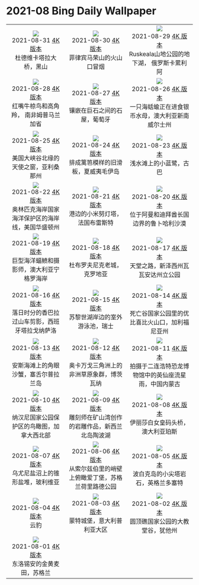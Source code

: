 # 2021-08 Bing Daily Wallpaper

|      |      |      |
|:----:|:----:|:----:|
| ![](https://cn.bing.com/th?id=OHR.DjurdjevicaBridge_ZH-CN0284105882_1920x1080.jpg&rf=LaDigue_UHD.jpg&pid=hp&w=480&h=270&rs=1&c=4)<br> 2021-08-31 [4K 版本](https://cn.bing.com/th?id=OHR.DjurdjevicaBridge_ZH-CN0284105882_1920x1080.jpg&rf=LaDigue_UHD.jpg&pid=hp&w=3840&h=2160&rs=1&c=4) <br> 杜德维卡塔拉大桥，黑山| ![](https://cn.bing.com/th?id=OHR.MayonVolcano_ZH-CN0183039911_1920x1080.jpg&rf=LaDigue_UHD.jpg&pid=hp&w=480&h=270&rs=1&c=4)<br> 2021-08-30 [4K 版本](https://cn.bing.com/th?id=OHR.MayonVolcano_ZH-CN0183039911_1920x1080.jpg&rf=LaDigue_UHD.jpg&pid=hp&w=3840&h=2160&rs=1&c=4) <br> 菲律宾马荣山的火山口冒烟| ![](https://cn.bing.com/th?id=OHR.Ruskeala_ZH-CN0059931600_1920x1080.jpg&rf=LaDigue_UHD.jpg&pid=hp&w=480&h=270&rs=1&c=4)<br> 2021-08-29 [4K 版本](https://cn.bing.com/th?id=OHR.Ruskeala_ZH-CN0059931600_1920x1080.jpg&rf=LaDigue_UHD.jpg&pid=hp&w=3840&h=2160&rs=1&c=4) <br> Ruskeala山地公园的地下湖， 俄罗斯卡累利阿 |
| ![](https://cn.bing.com/th?id=OHR.Mpumalanga_ZH-CN9666962271_1920x1080.jpg&rf=LaDigue_UHD.jpg&pid=hp&w=480&h=270&rs=1&c=4)<br> 2021-08-28 [4K 版本](https://cn.bing.com/th?id=OHR.Mpumalanga_ZH-CN9666962271_1920x1080.jpg&rf=LaDigue_UHD.jpg&pid=hp&w=3840&h=2160&rs=1&c=4) <br> 红嘴牛椋鸟和高角羚， 南非姆普马兰加省| ![](https://cn.bing.com/th?id=OHR.FlintstoneHouse_ZH-CN0784178650_1920x1080.jpg&rf=LaDigue_UHD.jpg&pid=hp&w=480&h=270&rs=1&c=4)<br> 2021-08-27 [4K 版本](https://cn.bing.com/th?id=OHR.FlintstoneHouse_ZH-CN0784178650_1920x1080.jpg&rf=LaDigue_UHD.jpg&pid=hp&w=3840&h=2160&rs=1&c=4) <br> 镶嵌在巨石之间的石屋，葡萄牙| ![](https://cn.bing.com/th?id=OHR.SeaSwallow_ZH-CN1134903878_1920x1080.jpg&rf=LaDigue_UHD.jpg&pid=hp&w=480&h=270&rs=1&c=4)<br> 2021-08-26 [4K 版本](https://cn.bing.com/th?id=OHR.SeaSwallow_ZH-CN1134903878_1920x1080.jpg&rf=LaDigue_UHD.jpg&pid=hp&w=3840&h=2160&rs=1&c=4) <br> 一只海蛞蝓正在进食银币水母，澳大利亚新南威尔士州 |
| ![](https://cn.bing.com/th?id=OHR.WalhallaOverlook_ZH-CN1059655401_1920x1080.jpg&rf=LaDigue_UHD.jpg&pid=hp&w=480&h=270&rs=1&c=4)<br> 2021-08-25 [4K 版本](https://cn.bing.com/th?id=OHR.WalhallaOverlook_ZH-CN1059655401_1920x1080.jpg&rf=LaDigue_UHD.jpg&pid=hp&w=3840&h=2160&rs=1&c=4) <br> 美国大峡谷北缘的天使之窗，亚利桑那州| ![](https://cn.bing.com/th?id=OHR.HippieTown_ZH-CN0980866245_1920x1080.jpg&rf=LaDigue_UHD.jpg&pid=hp&w=480&h=270&rs=1&c=4)<br> 2021-08-24 [4K 版本](https://cn.bing.com/th?id=OHR.HippieTown_ZH-CN0980866245_1920x1080.jpg&rf=LaDigue_UHD.jpg&pid=hp&w=3840&h=2160&rs=1&c=4) <br> 排成篱笆模样的旧滑板，夏威夷毛伊岛| ![](https://cn.bing.com/th?id=OHR.LittleBlueHeron_ZH-CN0892428603_1920x1080.jpg&rf=LaDigue_UHD.jpg&pid=hp&w=480&h=270&rs=1&c=4)<br> 2021-08-23 [4K 版本](https://cn.bing.com/th?id=OHR.LittleBlueHeron_ZH-CN0892428603_1920x1080.jpg&rf=LaDigue_UHD.jpg&pid=hp&w=3840&h=2160&rs=1&c=4) <br> 浅水滩上的小蓝鹭，古巴 |
| ![](https://cn.bing.com/th?id=OHR.OlympicCoast_ZH-CN0827844876_1920x1080.jpg&rf=LaDigue_UHD.jpg&pid=hp&w=480&h=270&rs=1&c=4)<br> 2021-08-22 [4K 版本](https://cn.bing.com/th?id=OHR.OlympicCoast_ZH-CN0827844876_1920x1080.jpg&rf=LaDigue_UHD.jpg&pid=hp&w=3840&h=2160&rs=1&c=4) <br> 奥林匹克海岸国家海洋保护区的海岸线，美国华盛顿州| ![](https://cn.bing.com/th?id=OHR.PetitMinou_ZH-CN0758401900_1920x1080.jpg&rf=LaDigue_UHD.jpg&pid=hp&w=480&h=270&rs=1&c=4)<br> 2021-08-21 [4K 版本](https://cn.bing.com/th?id=OHR.PetitMinou_ZH-CN0758401900_1920x1080.jpg&rf=LaDigue_UHD.jpg&pid=hp&w=3840&h=2160&rs=1&c=4) <br> 港边的小米努灯塔，法国布雷斯特| ![](https://cn.bing.com/th?id=OHR.EmptyQuarter_ZH-CN0670918289_1920x1080.jpg&rf=LaDigue_UHD.jpg&pid=hp&w=480&h=270&rs=1&c=4)<br> 2021-08-20 [4K 版本](https://cn.bing.com/th?id=OHR.EmptyQuarter_ZH-CN0670918289_1920x1080.jpg&rf=LaDigue_UHD.jpg&pid=hp&w=3840&h=2160&rs=1&c=4) <br> 位于阿曼和迪拜酋长国边界的鲁卜哈利沙漠 |
| ![](https://cn.bing.com/th?id=OHR.GiantManta_ZH-CN0594951444_1920x1080.jpg&rf=LaDigue_UHD.jpg&pid=hp&w=480&h=270&rs=1&c=4)<br> 2021-08-19 [4K 版本](https://cn.bing.com/th?id=OHR.GiantManta_ZH-CN0594951444_1920x1080.jpg&rf=LaDigue_UHD.jpg&pid=hp&w=3840&h=2160&rs=1&c=4) <br> 巨型海洋蝠鲼和摄影师，澳大利亚宁格罗海岸| ![](https://cn.bing.com/th?id=OHR.RedRoofTile_ZH-CN0528575898_1920x1080.jpg&rf=LaDigue_UHD.jpg&pid=hp&w=480&h=270&rs=1&c=4)<br> 2021-08-18 [4K 版本](https://cn.bing.com/th?id=OHR.RedRoofTile_ZH-CN0528575898_1920x1080.jpg&rf=LaDigue_UHD.jpg&pid=hp&w=3840&h=2160&rs=1&c=4) <br> 杜布罗夫尼克老城，克罗地亚| ![](https://cn.bing.com/th?id=OHR.PochuckValley_ZH-CN0432836291_1920x1080.jpg&rf=LaDigue_UHD.jpg&pid=hp&w=480&h=270&rs=1&c=4)<br> 2021-08-17 [4K 版本](https://cn.bing.com/th?id=OHR.PochuckValley_ZH-CN0432836291_1920x1080.jpg&rf=LaDigue_UHD.jpg&pid=hp&w=3840&h=2160&rs=1&c=4) <br> 天堂之路，新泽西州瓦瓦安达州立公园 |
| ![](https://cn.bing.com/th?id=OHR.PortAventura_ZH-CN0298709661_1920x1080.jpg&rf=LaDigue_UHD.jpg&pid=hp&w=480&h=270&rs=1&c=4)<br> 2021-08-16 [4K 版本](https://cn.bing.com/th?id=OHR.PortAventura_ZH-CN0298709661_1920x1080.jpg&rf=LaDigue_UHD.jpg&pid=hp&w=3840&h=2160&rs=1&c=4) <br> 落日时分的香巴拉过山车剪影，西班牙塔拉戈纳萨洛| ![](https://cn.bing.com/th?id=OHR.StrandbadTiefenbrunnen_ZH-CN0240023450_1920x1080.jpg&rf=LaDigue_UHD.jpg&pid=hp&w=480&h=270&rs=1&c=4)<br> 2021-08-15 [4K 版本](https://cn.bing.com/th?id=OHR.StrandbadTiefenbrunnen_ZH-CN0240023450_1920x1080.jpg&rf=LaDigue_UHD.jpg&pid=hp&w=3840&h=2160&rs=1&c=4) <br> 苏黎世湖岸边的室外游泳池，瑞士| ![](https://cn.bing.com/th?id=OHR.UbehebeCrater_ZH-CN0157876978_1920x1080.jpg&rf=LaDigue_UHD.jpg&pid=hp&w=480&h=270&rs=1&c=4)<br> 2021-08-14 [4K 版本](https://cn.bing.com/th?id=OHR.UbehebeCrater_ZH-CN0157876978_1920x1080.jpg&rf=LaDigue_UHD.jpg&pid=hp&w=3840&h=2160&rs=1&c=4) <br> 死亡谷国家公园里的优比喜比火山口，加利福尼亚州 |
| ![](https://cn.bing.com/th?id=OHR.Southpaw_ZH-CN0080320297_1920x1080.jpg&rf=LaDigue_UHD.jpg&pid=hp&w=480&h=270&rs=1&c=4)<br> 2021-08-13 [4K 版本](https://cn.bing.com/th?id=OHR.Southpaw_ZH-CN0080320297_1920x1080.jpg&rf=LaDigue_UHD.jpg&pid=hp&w=3840&h=2160&rs=1&c=4) <br> 安斯海滩上的角眼沙蟹，塞舌尔普拉兰岛| ![](https://cn.bing.com/th?id=OHR.OkavangoHerd_ZH-CN1931628892_1920x1080.jpg&rf=LaDigue_UHD.jpg&pid=hp&w=480&h=270&rs=1&c=4)<br> 2021-08-12 [4K 版本](https://cn.bing.com/th?id=OHR.OkavangoHerd_ZH-CN1931628892_1920x1080.jpg&rf=LaDigue_UHD.jpg&pid=hp&w=3840&h=2160&rs=1&c=4) <br> 奥卡万戈三角洲上的非洲草原象群，博茨瓦纳| ![](https://cn.bing.com/th?id=OHR.DinoShower_ZH-CN1791773864_1920x1080.jpg&rf=LaDigue_UHD.jpg&pid=hp&w=480&h=270&rs=1&c=4)<br> 2021-08-11 [4K 版本](https://cn.bing.com/th?id=OHR.DinoShower_ZH-CN1791773864_1920x1080.jpg&rf=LaDigue_UHD.jpg&pid=hp&w=3840&h=2160&rs=1&c=4) <br> 拍摄于二连浩特恐龙博物馆中的英仙座流星雨，中国内蒙古 |
| ![](https://cn.bing.com/th?id=OHR.NahanniNP_ZH-CN2848117800_1920x1080.jpg&rf=LaDigue_UHD.jpg&pid=hp&w=480&h=270&rs=1&c=4)<br> 2021-08-10 [4K 版本](https://cn.bing.com/th?id=OHR.NahanniNP_ZH-CN2848117800_1920x1080.jpg&rf=LaDigue_UHD.jpg&pid=hp&w=3840&h=2160&rs=1&c=4) <br> 纳汉尼国家公园保护区的鸟瞰图，加拿大西北部| ![](https://cn.bing.com/th?id=OHR.MineBay_ZH-CN4962056960_1920x1080.jpg&rf=LaDigue_UHD.jpg&pid=hp&w=480&h=270&rs=1&c=4)<br> 2021-08-09 [4K 版本](https://cn.bing.com/th?id=OHR.MineBay_ZH-CN4962056960_1920x1080.jpg&rf=LaDigue_UHD.jpg&pid=hp&w=3840&h=2160&rs=1&c=4) <br> 雕刻师在矿山湾创作的岩雕作品，新西兰北岛陶波湖| ![](https://cn.bing.com/th?id=OHR.QuayBridge_ZH-CN4900551209_1920x1080.jpg&rf=LaDigue_UHD.jpg&pid=hp&w=480&h=270&rs=1&c=4)<br> 2021-08-08 [4K 版本](https://cn.bing.com/th?id=OHR.QuayBridge_ZH-CN4900551209_1920x1080.jpg&rf=LaDigue_UHD.jpg&pid=hp&w=3840&h=2160&rs=1&c=4) <br> 伊丽莎白女皇码头桥，澳大利亚珀斯 |
| ![](https://cn.bing.com/th?id=OHR.SaltCones_ZH-CN4825397608_1920x1080.jpg&rf=LaDigue_UHD.jpg&pid=hp&w=480&h=270&rs=1&c=4)<br> 2021-08-07 [4K 版本](https://cn.bing.com/th?id=OHR.SaltCones_ZH-CN4825397608_1920x1080.jpg&rf=LaDigue_UHD.jpg&pid=hp&w=3840&h=2160&rs=1&c=4) <br> 乌尤尼盐沼上的锥形盐堆，玻利维亚| ![](https://cn.bing.com/th?id=OHR.SalisburyCrags_ZH-CN4712204475_1920x1080.jpg&rf=LaDigue_UHD.jpg&pid=hp&w=480&h=270&rs=1&c=4)<br> 2021-08-06 [4K 版本](https://cn.bing.com/th?id=OHR.SalisburyCrags_ZH-CN4712204475_1920x1080.jpg&rf=LaDigue_UHD.jpg&pid=hp&w=3840&h=2160&rs=1&c=4) <br> 从索尔兹伯里的峭壁上俯瞰爱丁堡，苏格兰荷里路德公园| ![](https://cn.bing.com/th?id=OHR.DorsetPinnacles_ZH-CN2764578102_1920x1080.jpg&rf=LaDigue_UHD.jpg&pid=hp&w=480&h=270&rs=1&c=4)<br> 2021-08-05 [4K 版本](https://cn.bing.com/th?id=OHR.DorsetPinnacles_ZH-CN2764578102_1920x1080.jpg&rf=LaDigue_UHD.jpg&pid=hp&w=3840&h=2160&rs=1&c=4) <br> 波白克岛的小尖塔岩石，英格兰多塞特 |
| ![](https://cn.bing.com/th?id=OHR.Neofelis_ZH-CN4637223865_1920x1080.jpg&rf=LaDigue_UHD.jpg&pid=hp&w=480&h=270&rs=1&c=4)<br> 2021-08-04 [4K 版本](https://cn.bing.com/th?id=OHR.Neofelis_ZH-CN4637223865_1920x1080.jpg&rf=LaDigue_UHD.jpg&pid=hp&w=3840&h=2160&rs=1&c=4) <br> 云豹| ![](https://cn.bing.com/th?id=OHR.CasteldelMonte_ZH-CN4436589634_1920x1080.jpg&rf=LaDigue_UHD.jpg&pid=hp&w=480&h=270&rs=1&c=4)<br> 2021-08-03 [4K 版本](https://cn.bing.com/th?id=OHR.CasteldelMonte_ZH-CN4436589634_1920x1080.jpg&rf=LaDigue_UHD.jpg&pid=hp&w=3840&h=2160&rs=1&c=4) <br> 蒙特城堡，意大利普利亚大区| ![](https://cn.bing.com/th?id=OHR.UpperCathedral_ZH-CN4349673438_1920x1080.jpg&rf=LaDigue_UHD.jpg&pid=hp&w=480&h=270&rs=1&c=4)<br> 2021-08-02 [4K 版本](https://cn.bing.com/th?id=OHR.UpperCathedral_ZH-CN4349673438_1920x1080.jpg&rf=LaDigue_UHD.jpg&pid=hp&w=3840&h=2160&rs=1&c=4) <br> 圆顶礁国家公园的大教堂谷，犹他州 |
| ![](https://cn.bing.com/th?id=OHR.LammasDay_ZH-CN4229387191_1920x1080.jpg&rf=LaDigue_UHD.jpg&pid=hp&w=480&h=270&rs=1&c=4)<br> 2021-08-01 [4K 版本](https://cn.bing.com/th?id=OHR.LammasDay_ZH-CN4229387191_1920x1080.jpg&rf=LaDigue_UHD.jpg&pid=hp&w=3840&h=2160&rs=1&c=4) <br> 东洛锡安的金黄麦田，苏格兰